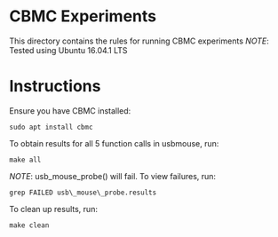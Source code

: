 # CBMC Experiments
This directory contains the rules for running CBMC experiments
*NOTE*: Tested using Ubuntu 16.04.1 LTS

# Instructions
Ensure you have CBMC installed:
~~~~
sudo apt install cbmc
~~~~

To obtain results for all 5 function calls in usbmouse, run:
~~~~
make all
~~~~

*NOTE*: usb\_mouse\_probe() will fail.
To view failures, run:
~~~~
grep FAILED usb\_mouse\_probe.results
~~~~

To clean up results, run:
~~~~
make clean
~~~~
